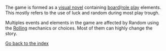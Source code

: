 The game is formed as a [visual novel](https://en.wikipedia.org/wiki/Visual_novel "Visual novel") containing [board](https://en.wikipedia.org/wiki/Board_game "Board game")/[role play](https://en.wikipedia.org/wiki/Role-playing "Role-playing") elements. This mostly refers to the use of luck and random during most play trough. 

Multiples events and elements in the game are affected by Random using the [Rolling](mechanics/Rolling) mechanics or choices. Most of them can highly change the story.


[Go back to the index](../README.md#)
